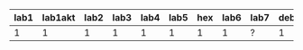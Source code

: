 | lab1 | lab1akt | lab2 | lab3 | lab4 | lab5 | hex | lab6 | lab7 | debug7 |
|------|---------|------|------|------|------|-----|------|------|--------|
|    1 |       1 |    1 |    1 |    1 |    1 |   1 |    1 | ?    |      1 |
